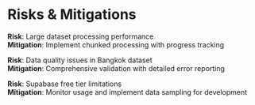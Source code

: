 # Risks & Mitigations

**Risk**: Large dataset processing performance  
**Mitigation**: Implement chunked processing with progress tracking

**Risk**: Data quality issues in Bangkok dataset  
**Mitigation**: Comprehensive validation with detailed error reporting

**Risk**: Supabase free tier limitations  
**Mitigation**: Monitor usage and implement data sampling for development
